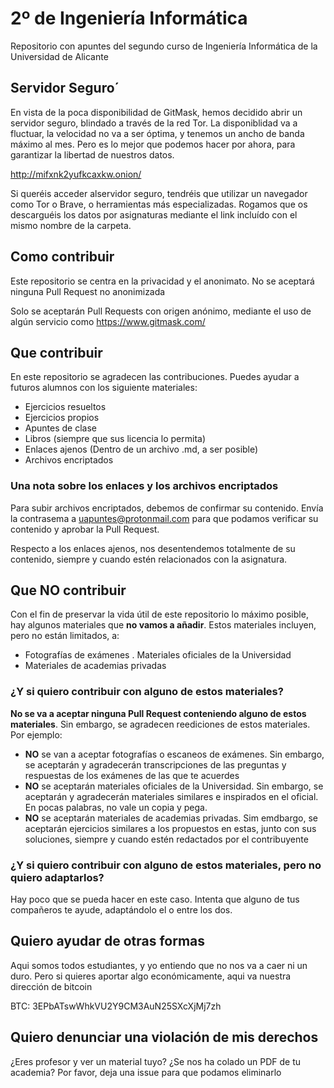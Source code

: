 # 2º de Ingeniería Informática
Repositorio con apuntes del segundo curso de Ingeniería Informática de la Universidad de Alicante

## Servidor Seguro´
En vista de la poca disponibilidad de GitMask, hemos decidido abrir un servidor seguro, blindado a través de la red Tor. La disponiblidad va a fluctuar, la velocidad no va a ser óptima, y tenemos un ancho de banda máximo al mes. Pero es lo mejor que podemos hacer por ahora, para garantizar la libertad de nuestros datos.

http://mifxnk2yufkcaxkw.onion/

Si queréis acceder alservidor seguro, tendréis que utilizar un navegador como Tor o Brave, o herramientas más especializadas. Rogamos que os descarguéis los datos por asignaturas mediante el link incluído con el mismo nombre de la carpeta. 

## Como contribuir
Este repositorio se centra en la privacidad y el anonimato. No se aceptará ninguna Pull Request no anonimizada

Solo se aceptarán Pull Requests con origen anónimo, mediante el uso de algún servicio como https://www.gitmask.com/

## Que contribuir
En este repositorio se agradecen las contribuciones. Puedes ayudar a futuros alumnos con los siguiente materiales:
- Ejercicios resueltos
- Ejercicios propios
- Apuntes de clase
- Libros (siempre que sus licencia lo permita)
- Enlaces ajenos (Dentro de un archivo .md, a ser posible)
- Archivos encriptados

### Una nota sobre los enlaces y los archivos encriptados
Para subir archivos encriptados, debemos de confirmar su contenido. Envía la contrasema a uapuntes@protonmail.com para que podamos verificar su contenido y aprobar la Pull Request.

Respecto a los enlaces ajenos, nos desentendemos totalmente de su contenido, siempre y cuando estén relacionados con la asignatura.

## Que NO contribuir
Con el fin de preservar la vida útil de este repositorio lo máximo posible, hay algunos materiales que **no vamos a añadir**. Estos materiales incluyen, pero no están limitados, a:

- Fotografías de exámenes
. Materiales oficiales de la Universidad
- Materiales de academias privadas

### ¿Y si quiero contribuir con alguno de estos materiales?
**No se va a aceptar ninguna Pull Request conteniendo alguno de estos materiales**. Sin embargo, se agradecen reediciones de estos materiales. Por ejemplo:
- **NO** se van a aceptar fotografías o escaneos de exámenes. Sin embargo, se aceptarán y agradecerán transcripciones de las preguntas y respuestas de los exámenes de las que te acuerdes
- **NO** se aceptarán materiales oficiales de la Universidad. Sin embargo, se aceptarán y agradecerán materiales similares e inspirados en el oficial. En pocas palabras, no vale un copia y pega.
- **NO** se aceptarán materiales de academias privadas. Sim emdbargo, se aceptarán ejercicios similares a los propuestos en estas, junto con sus soluciones, siempre y cuando estén redactados por el contribuyente

### ¿Y si quiero contribuir con alguno de estos materiales, pero no quiero adaptarlos?
Hay poco que se pueda hacer en este caso. Intenta que alguno de tus compañeros te ayude, adaptándolo el o entre los dos.

## Quiero ayudar de otras formas
Aqui somos todos estudiantes, y yo entiendo que no nos va a caer ni un duro. Pero si quieres aportar algo económicamente, aqui va nuestra dirección de bitcoin

BTC: 3EPbATswWhkVU2Y9CM3AuN25SXcXjMj7zh

## Quiero denunciar una violación de mis derechos
¿Eres profesor y ver un material tuyo? ¿Se nos ha colado un PDF de tu academia? Por favor, deja una issue para que podamos eliminarlo

